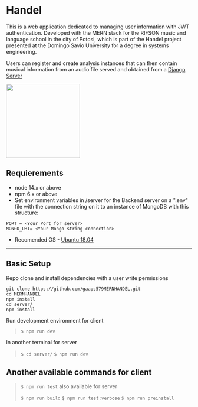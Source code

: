# Handel

This is a web application dedicated to managing user information with JWT authentication.
Developed with the MERN stack for the RIFSON music and language school in the city of Potosi, which is part of the Handel project presented at the Domingo Savio University for a degree in systems engineering.

Users can register and create analysis instances that can then contain musical information from an audio file served and obtained from a [Django Server](https://github.com/gaaps579/HandelB-OaF)

<img src="Images/Logo.png" height="200">

## Requierements

- node 14.x or above
- npm 6.x or above
- Set environment variables in /server for the Backend server on a ".env" file with the connection string on it to an instance of MongoDB  with this structure:
~~~
PORT = <Your Port for server>
MONGO_URI= <Your Mongo string connection>
~~~
- Recomended OS - [Ubuntu 18.04](https://releases.ubuntu.com/18.04/)
---
## Basic Setup
Repo clone and install dependencies with a user write permissions
~~~
git clone https://github.com/gaaps579MERNHANDEL.git
cd MERNHANDEL
npm install
cd server/ 
npm install
~~~
Run development environment for client
>`$ npm run dev`

In another terminal for server
>`$ cd server/` `$ npm run dev`

## Another available commands for client
>`$ npm run test` also available for server
>
>`$ npm run build` 
>`$ npm run test:verbose`
>`$ npm run preinstall`
